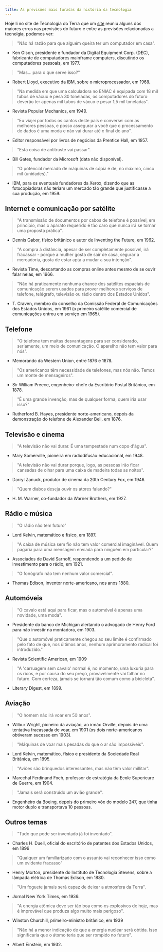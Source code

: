 ```yaml
---
title: As previsões mais furadas da história da tecnologia
---
```


Hoje li no site de Tecnologia do Terra que um [site](http://www.2spare.com/item_50221.aspx) reuniu alguns dos maiores erros nas previsões do futuro e entre as previsões relacionadas a tecnolgia, podemos ver:

> "Não há razão para que alguém queira ter um computador em casa".
- Ken Olson, presidente e fundador da Digital Equipment Corp. (DEC), fabricante de computadores mainframe computers, discutindo os computadores pessoais, em 1977.

> "Mas... para o que serve isso?"
- Robert Lloyd, executivo da IBM, sobre o microprocessador, em 1968.

> "Na medida em que uma calculadora no ENIAC é equipada com 18 mil tubos de vácuo e pesa 30 toneladas, os computadores do futuro deverão ter apenas mil tubos de vácuo e pesar 1,5 mil toneladas".
- Revista Popular Mechanics, em 1949.

> "Eu viajei por todos os cantos deste país e conversei com as melhores pessoas, e posso assegurar a você que o processamento de dados é uma moda e não vai durar até o final do ano".
- Editor responsável por livros de negócios da Prentice Hall, em 1957.

> "Esta coisa de antitruste vai passar".
- Bill Gates, fundador da Microsoft (data não disponível).

> "O potencial mercado de máquinas de cópia é de, no máximo, cinco mil (unidades)."
- IBM, para os eventuais fundadores da Xerox, dizendo que as fotocopiadoras não teriam um mercado tão grande que justificasse a sua produção, em 1959.




Internet e comunicação por satélite
-----------------------------------

> "A transmissão de documentos por cabos de telefone é possível, em princípio, mas o aparato requerido é tão caro que nunca irá se tornar uma proposta prática".
- Dennis Gabor, físico britânico e autor de Inventing the Future, em 1962.

> "A compra à distância, apesar de ser completamente possível, irá fracassar - porque a mulher gosta de sair de casa, segurar a mercadoria, gosta de estar apta a mudar a sua intenção".
- Revista Time, descartando as compras online antes mesmo de se ouvir falar nelas, em 1966.

> "Não há praticamente nenhuma chance dos satélites espaciais de comunicação serem usados para prover melhores serviços de telefone, telégrafo, televisão ou rádio dentro dos Estados Unidos".
- T. Craven, membro do conselho da Comissão Federal de Comunicações dos Estados Unidos, em 1961 (o primeiro satélite comercial de comunicações entrou em serviço em 1965).




Telefone
--------

> "O telefone tem muitas desvantagens para ser considerado, seriamente, um meio de comunicação. O aparelho não tem valor para nós".
- Memorando da Western Union, entre 1876 e 1878.

> "Os americanos têm necessidade de telefones, mas nós não. Temos um monte de mensageiros".
- Sir William Preece, engenheiro-chefe da Escritório Postal Britânico, em 1878.

> "É uma grande invenção, mas de qualquer forma, quem iria usar isso?"
- Rutherford B. Hayes, presidente norte-americano, depois da demonstração do telefone de Alexander Bell, em 1876.




Televisão e cinema
------------------

> "A televisão não vai durar. É uma tempestade num copo d'água".
- Mary Somerville, pioneira em radiodifusão educacional, em 1948.

> "A televisão não vai durar porque, logo, as pessoas irão ficar cansadas de olhar para uma caixa de madeira todas as noites".
- Darryl Zanuck, produtor de cinema da 20th Century Fox, em 1946.

> "Quem diabos deseja ouvir os atores falando?"
- H. M. Warner, co-fundador da Warner Brothers, em 1927.




Rádio e música
--------------

> "O rádio não tem futuro"
- Lord Kelvin, matemático e físico, em 1897.

> "A caixa de música sem fio não tem valor comercial imaginável. Quem pagaria para uma mensagem enviada para ninguém em particular?"
- Associados de David Sarnoff, respondendo a um pedido de investimento para o rádio, em 1921.

> "O fonógrafo não tem nenhum valor comercial".
- Thomas Edison, inventor norte-americano, nos anos 1880.




Automóveis
----------

> "O cavalo está aqui para ficar, mas o automóvel é apenas uma novidade, uma moda".
- Presidente do banco de Michigan alertando o advogado de Henry Ford para não investir na montadora, em 1903.

> "Que o automóvel praticamente chegou ao seu limite é confirmado pelo fato de que, nos últimos anos, nenhum aprimoramento radical foi introduzido."
- Revista Scientific American, em 1909

> "A 'carruagem sem cavalo' normal é, no momento, uma luxuria para os ricos, e por causa do seu preço, provavelmente vai falhar no futuro. Com certeza, jamais se tornará tão comum como a bicicleta".
- Literary Digest, em 1899.




Aviação
-------

> "O homem não irá voar em 50 anos".
- Wilbur Wright, pioneiro da aviação, ao irmão Orville, depois de uma tentativa fracassada de voar, em 1901 (os dois norte-americanos obtiveram sucesso em 1903).

> "Máquinas de voar mais pesadas do que o ar são impossíveis".
- Lord Kelvin, matemático, físico e presidente da Sociedade Real Britânica, em 1895.

> "Aviões são brinquedos interessantes, mas não têm valor millitar".
- Marechal Ferdinand Foch, professor de estratégia da Ecole Superieure de Guerre, em 1904.

> "Jamais será construído um avião grande".
- Engenheiro da Boeing, depois do primeiro vôo do modelo 247, que tinha motor duplo e transportava 10 pessoas.


Outros temas
------------

> "Tudo que pode ser inventado já foi inventado".
- Charles H. Duell, oficial do escritório de patentes dos Estados Unidos, em 1899

> "Qualquer um familiarizado com o assunto vai reconhecer isso como um evidente fracasso"
- Henry Morton, presidente do Instituto de Tecnologia Stevens, sobre a lâmpada elétrica de Thomas Edison, em 1880.

> "Um foguete jamais será capaz de deixar a atmosfera da Terra".
- Jornal New York Times, em 1936.

> "A energia atômica deve ser tão boa como os explosivos de hoje, mas é improvável que produza algo muito mais perigoso".
- Winston Churchill, primeiro-ministro britânico, em 1939

> "Não há a menor indicação de que a energia nuclear será obtida. Isso significaria que o átomo teria que ser rompido no futuro".
- Albert Einstein, em 1932.